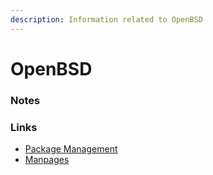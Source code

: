 ```yaml
---
description: Information related to OpenBSD
---
```


# OpenBSD

### Notes

### Links

* [Package Management](https://www.openbsd.org/faq/faq15.html)
* [Manpages](https://man.openbsd.org/)

